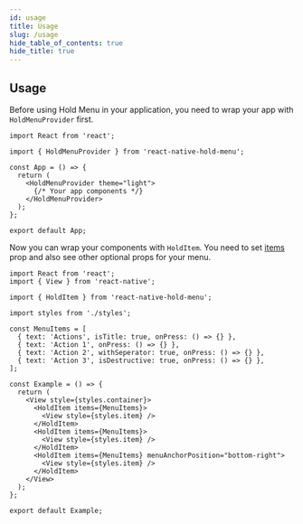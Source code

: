 ```yaml
---
id: usage
title: Usage
slug: /usage
hide_table_of_contents: true
hide_title: true
---
```


## Usage

Before using Hold Menu in your application, you need to wrap your app with `HoldMenuProvider` first.

```tsx
import React from 'react';

import { HoldMenuProvider } from 'react-native-hold-menu';

const App = () => {
  return (
    <HoldMenuProvider theme="light">
      {/* Your app components */}
    </HoldMenuProvider>
  );
};

export default App;
```

Now you can wrap your components with `HoldItem`. You need to set [items](/react-native-hold-menu/docs/props#items) prop and also see other optional props for your menu.

```tsx
import React from 'react';
import { View } from 'react-native';

import { HoldItem } from 'react-native-hold-menu';

import styles from './styles';

const MenuItems = [
  { text: 'Actions', isTitle: true, onPress: () => {} },
  { text: 'Action 1', onPress: () => {} },
  { text: 'Action 2', withSeperator: true, onPress: () => {} },
  { text: 'Action 3', isDestructive: true, onPress: () => {} },
];

const Example = () => {
  return (
    <View style={styles.container}>
      <HoldItem items={MenuItems}>
        <View style={styles.item} />
      </HoldItem>
      <HoldItem items={MenuItems}>
        <View style={styles.item} />
      </HoldItem>
      <HoldItem items={MenuItems} menuAnchorPosition="bottom-right">
        <View style={styles.item} />
      </HoldItem>
    </View>
  );
};

export default Example;
```
